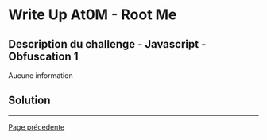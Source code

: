 # Write Up At0M - Root Me

## Description du challenge - Javascript - Obfuscation 1

Aucune information 

## Solution

-------------
[Page précedente](https://marc-emmanuel9.github.io/Root%20Me/)